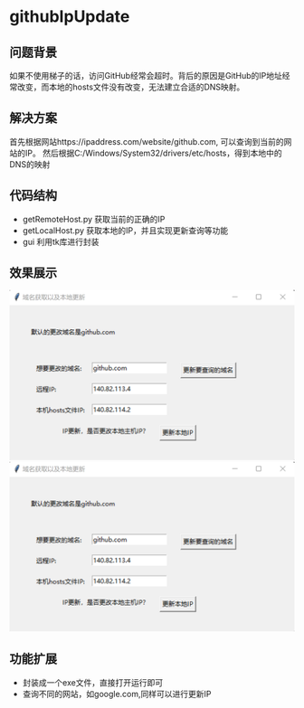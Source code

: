 # githubIpUpdate
## 问题背景
如果不使用梯子的话，访问GitHub经常会超时。背后的原因是GitHub的IP地址经常改变，而本地的hosts文件没有改变，无法建立合适的DNS映射。
## 解决方案
首先根据网站https://ipaddress.com/website/github.com, 可以查询到当前的网站的IP。
然后根据C:/Windows/System32/drivers/etc/hosts，得到本地中的DNS的映射
## 代码结构
- getRemoteHost.py 获取当前的正确的IP
- getLocalHost.py 获取本地的IP，并且实现更新查询等功能
- gui 利用tk库进行封装
## 效果展示
![](./img/效果0.png)
![](./img/效果0.png)
## 功能扩展
- 封装成一个exe文件，直接打开运行即可
- 查询不同的网站，如google.com,同样可以进行更新IP
